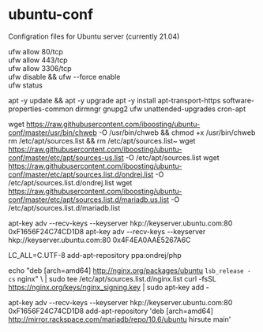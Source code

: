 # ubuntu-conf
Configration files for Ubuntu server (currently 21.04)

ufw allow 80/tcp<br>
ufw allow 443/tcp<br>
ufw allow 3306/tcp<br>
ufw disable && ufw --force enable<br>
ufw status<br>

apt -y update && apt -y upgrade 
apt -y install apt-transport-https software-properties-common dirmngr gnupg2 ufw unattended-upgrades cron-apt 

wget https://raw.githubusercontent.com/iboosting/ubuntu-conf/master/usr/bin/chweb -O /usr/bin/chweb && chmod +x /usr/bin/chweb 
rm /etc/apt/sources.list && rm /etc/apt/sources.list~ 
wget https://raw.githubusercontent.com/iboosting/ubuntu-conf/master/etc/apt/sources-us.list -O /etc/apt/sources.list 
wget https://raw.githubusercontent.com/iboosting/ubuntu-conf/master/etc/apt/sources.list.d/ondrej.list -O /etc/apt/sources.list.d/ondrej.list 
wget https://raw.githubusercontent.com/iboosting/ubuntu-conf/master/etc/apt/sources.list.d/mariadb.us.list -O /etc/apt/sources.list.d/mariadb.list 

apt-key adv --recv-keys --keyserver hkp://keyserver.ubuntu.com:80 0xF1656F24C74CD1D8 
apt-key adv --recv-keys --keyserver hkp://keyserver.ubuntu.com:80 0x4F4EA0AAE5267A6C 

LC_ALL=C.UTF-8 add-apt-repository ppa:ondrej/php 

echo "deb [arch=amd64] http://nginx.org/packages/ubuntu `lsb_release -cs` nginx" \ 
    | sudo tee /etc/apt/sources.list.d/nginx.list 
curl -fsSL https://nginx.org/keys/nginx_signing.key | sudo apt-key add - 

apt-key adv --recv-keys --keyserver hkp://keyserver.ubuntu.com:80 0xF1656F24C74CD1D8 
add-apt-repository 'deb [arch=amd64] http://mirror.rackspace.com/mariadb/repo/10.6/ubuntu hirsute main' 
